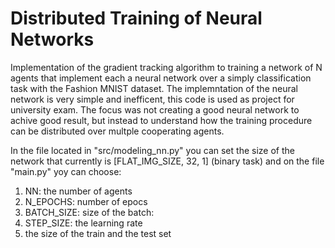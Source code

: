 # Distributed Training of Neural Networks
Implementation of the gradient tracking algorithm to training a network of N agents that implement each a neural network over a simply classification task with the Fashion MNIST dataset. The implemntation of the neural network is very simple and inefficent, this code is used as project for university exam. The focus was not creating a good neural network to achive good result, but instead to understand how the training procedure can be distributed over multple cooperating agents.

In the file located in "src/modeling_nn.py" you can set the size of the network that currently is [FLAT_IMG_SIZE, 32, 1] (binary task) and on the file "main.py" yoy can choose:
 1) NN: the number of agents
 2) N_EPOCHS: number of epocs
 3) BATCH_SIZE: size of the batch:
 4) STEP_SIZE: the learning rate
 5) the size of the train and the test set
